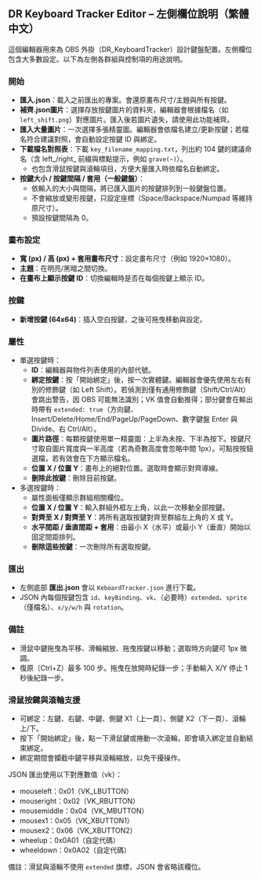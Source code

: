 ## DR Keyboard Tracker Editor – 左側欄位說明（繁體中文）

這個編輯器用來為 OBS 外掛（DR_KeyboardTracker）設計鍵盤配置。左側欄位包含大多數設定。以下為左側各群組與控制項的用途說明。

### 開始
- **匯入.json**：載入之前匯出的專案。會還原畫布尺寸/主題與所有按鍵。
- **補齊.json圖片**：選擇存放按鍵圖片的資料夾，編輯器會根據檔名（如 `left_shift.png`）對應圖片。匯入後若圖片遺失，請使用此功能補齊。
- **匯入大量圖片**：一次選擇多張精靈圖。編輯器會依檔名建立/更新按鍵；若檔名符合建議對照，會自動設定按鍵 ID 與綁定。
- **下載檔名對照表**：下載 `key_filename_mapping.txt`，列出約 104 鍵的建議命名（含 left_/right_ 前綴與標點提示，例如 `grave(~)`）。
  - 也包含滑鼠按鍵與滾輪項目，方便大量匯入時依檔名自動綁定。
- **按鍵大小 / 按鍵間隔 / 套用（一般鍵盤）**：
  - 依輸入的大小與間隔，將已匯入圖片的按鍵排列到一般鍵盤位置。
  - 不會縮放或變形按鍵，只設定座標（Space/Backspace/Numpad 等維持原尺寸）。
  - 預設按鍵間隔為 0。

### 畫布設定
- **寬 (px) / 高 (px) + 套用畫布尺寸**：設定畫布尺寸（例如 1920×1080）。
- **主題**：在明亮/黑暗之間切換。
- **在畫布上顯示按鍵 ID**：切換編輯時是否在每個按鍵上顯示 ID。

### 按鍵
- **新增按鍵 (64x64)**：插入空白按鍵，之後可拖曳移動與設定。

### 屬性
- 單選按鍵時：
  - **ID**：編輯器與物件列表使用的內部代號。
  - **綁定按鍵**：按「開始綁定」後，按一次實體鍵。編輯器會優先使用左右有別的修飾鍵（如 Left Shift）。若偵測到僅有通用修飾鍵（Shift/Ctrl/Alt）會跳出警告，因 OBS 可能無法識別；VK 值會自動推得；部分鍵會在輸出時帶有 `extended: true`（方向鍵、Insert/Delete/Home/End/PageUp/PageDown、數字鍵盤 Enter 與 Divide、右 Ctrl/Alt）。
  - **圖片路徑**：每顆按鍵使用單一精靈圖：上半為未按、下半為按下。按鍵尺寸取自圖片寬度與一半高度（若為奇數高度會忽略中間 1px）。可點按按鈕選檔，若有效會在下方顯示檔名。
  - **位置 X / 位置 Y**：畫布上的絕對位置。選取時會顯示對齊導線。
  - **刪除此按鍵**：刪除目前按鍵。
- 多選按鍵時：
  - 屬性面板僅顯示群組相關欄位。
  - **位置 X / 位置 Y**：輸入群組外框左上角，以此一次移動全部按鍵。
  - **對齊至 X / 對齊至 Y**：將所有選取按鍵對齊至群組左上角的 X 或 Y。
  - **水平間距 / 垂直間距 + 套用**：由最小 X（水平）或最小 Y（垂直）開始以固定間距排列。
  - **刪除這些按鍵**：一次刪除所有選取按鍵。

### 匯出
- 左側底部 **匯出.json** 會以 `KeboardTracker.json` 進行下載。
- JSON 內每個按鍵包含 `id`、`keyBinding`、`vk`、（必要時）`extended`、`sprite`（僅檔名）、`x/y/w/h` 與 `rotation`。

### 備註
- 滑鼠中鍵拖曳為平移、滑輪縮放、拖曳按鍵以移動；選取時方向鍵可 1px 微調。
- 復原（Ctrl+Z）最多 100 步。拖曳在放開時紀錄一步；手動輸入 X/Y 停止 1 秒後紀錄一步。

### 滑鼠按鍵與滾輪支援
- 可綁定：左鍵、右鍵、中鍵、側鍵 X1（上一頁）、側鍵 X2（下一頁）、滾輪上/下。
- 按下「開始綁定」後，點一下滑鼠鍵或捲動一次滾輪，即會填入綁定並自動結束綁定。
- 綁定期間會攔截中鍵平移與滾輪縮放，以免干擾操作。

JSON 匯出使用以下對應數值（vk）：
- mouseleft：0x01（VK_LBUTTON）
- mouseright：0x02（VK_RBUTTON）
- mousemiddle：0x04（VK_MBUTTON）
- mousex1：0x05（VK_XBUTTON1）
- mousex2：0x06（VK_XBUTTON2）
- wheelup：0x0A01（自定代碼）
- wheeldown：0x0A02（自定代碼）

備註：滑鼠與滾輪不使用 `extended` 旗標，JSON 會省略該欄位。



